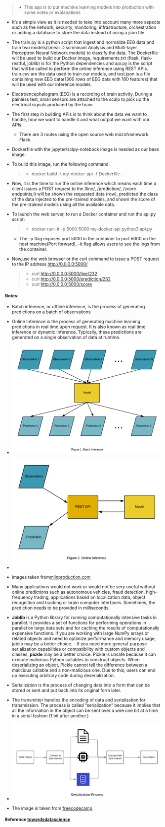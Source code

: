 >- This app is to put machine learning models into production with some notes or explanations
- It’s a simple view as it is needed to take into account many more aspects such as the network, security, monitoring, infrastructure, orchestration or adding a database to store the data instead of using a json file.

- The train.py is a python script that ingest and normalize EEG data and train two models(Linear Discriminant Analysis and Multi-layer Perceptron Neural Network models) to classify the data. The Dockerfile will be used to build our Docker image, requirements.txt (flask, flask-restful, joblib) is for the Python dependencies and api.py is the script that will be called to perform the online inference using REST APIs. train.csv are the data used to train our models, and test.json is a file containing new EEG data(1300 rows of EEG data with 160 features) that will be used with our inference models.
- Electroencephalogram (EEG) is a recording of brain activity. During a painless test, small sensors are attached to the scalp to pick up the electrical signals produced by the brain.

- The first step in building APIs is to think about the data we want to handle, how we want to handle it and what output we want with our APIs.
   - There are 3 routes using the open source web microframework Flask.

- Dockerfile with the jupyter/scipy-notebook image is needed as our base image. 
- To build this image, run the following command:
   >- docker build -t my-docker-api -f Dockerfile .
- Now, it is the time to run the online inference which means each time a client issues a POST request to the /line/<Line>, /prediction/<Line>, /score endpoints,it will be shown the requested data (row), predicted the class of the data injected to the pre-trained models, and shown the score of the pre-trained models using all the available data.
- To launch the web server, to run a Docker container and run the api.py script:
   >- docker run -it -p 5000:5000 my-docker-api python3 api.py
    - The -p flag exposes port 5000 in the container to port 5000 on the host machine(Port forward), -it flag allows users to see the logs from the container.
- Now,use the web browser or the curl command to issue a POST request to the IP address http://0.0.0.0:5000/ 
   >- curl http://0.0.0.0:5000/line/232
   >- curl http://0.0.0.0:5000/prediction/232
   >- curl http://0.0.0.0:5000/score

#### Notes:
- Batch inference, or offline inference, is the process of generating predictions on a batch of observations
- Online Inference is the process of generating machine learning predictions in real time upon request. It is also known as real time inference or dynamic inference. Typically, these predictions are generated on a single observation of data at runtime.
- ![](images/batch_inf.png)
- ![](images/online_inf.png)
 - images taken from[mlinproduction.com](https://mlinproduction.com/batch-inference-vs-online-inference/)
 - Many applications would not work or would not be very useful without online predictions such as autonomous vehicles, fraud detection, high-frequency trading, applications based on localization data, object recognition and tracking or brain computer interfaces. Sometimes, the prediction needs to be provided in milliseconds.

 - <b>Joblib</b> is a Python library for running computationally intensive tasks in parallel. It provides a set of functions for performing operations in parallel on large data sets and for caching the results of computationally expensive functions. If you are working with large NumPy arrays or related objects and need to optimize performance and memory usage, joblib may be a better choice. - If you need more general-purpose serialization capabilities or compatibility with custom objects and classes, <b>pickle</b> may be a better choice. Pickle is unsafe because it can execute malicious Python callables to construct objects. When deserializing an object, Pickle cannot tell the difference between a malicious callable and a non-malicious one. Due to this, users can end up executing arbitrary code during deserialization.
 - Serialization is the process of changing data into a form that can be stored or sent and put back into its original form later.
 - The transmitter handles the encoding of data and serialization for transmission. The process is called “serialization” because it implies that all the information in the object can be sent over a wire one bit at a time in a serial fashion (1 bit after another.)
 - ![](images/serial.png)
 - The image is taken from [freecodecamp](https://www.freecodecamp.org/news/what-is-serialization/)

 


  
#### Reference [towardsdatascience](https://towardsdatascience.com/machine-learning-prediction-in-real-time-using-docker-and-python-rest-apis-with-flask-4235aa2395eb)
